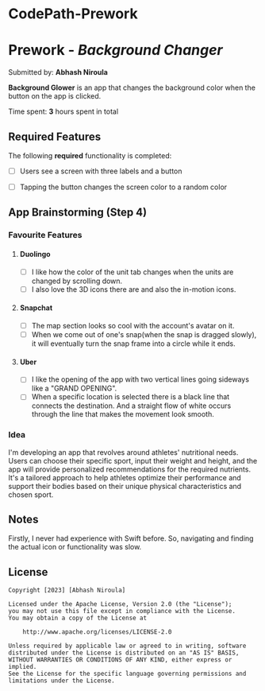 # CodePath-Prework
# Prework - *Background Changer*

Submitted by: **Abhash Niroula**

**Background Glower** is an app that changes the background color when the button on the app is clicked. 

Time spent: **3** hours spent in total

## Required Features

The following **required** functionality is completed:

- [ ] Users see a screen with three labels and a button
- [ ] Tapping the button changes the screen color to a random color
 

## App Brainstorming (Step 4)

### Favourite Features
 
1) #### Duolingo 
   - [ ] I like how the color of the unit tab changes when the units are changed by scrolling down.
   - [ ] I also love the 3D icons there are and also the in-motion icons.

2) #### Snapchat
   - [ ] The map section looks so cool with the account's avatar on it.
   - [ ] When we come out of one's snap(when the snap is dragged slowly), it will eventually turn the snap frame into a circle while it ends.

3) #### Uber
   - [ ] I like the opening of the app with two vertical lines going sideways like a "GRAND OPENING".
   - [ ] When a specific location is selected there is a black line that connects the destination. And a straight flow of white occurs through the line that makes the movement look smooth. 

### Idea

I'm developing an app that revolves around athletes' nutritional needs. Users can choose their specific sport, input their weight and height, and the app will provide personalized recommendations for the required nutrients.
It's a tailored approach to help athletes optimize their performance and support their bodies based on their unique physical characteristics and chosen sport.


## Notes

Firstly, I never had experience with Swift before. So, navigating and finding the actual icon or functionality was slow.  

 
## License

    Copyright [2023] [Abhash Niroula]

    Licensed under the Apache License, Version 2.0 (the "License");
    you may not use this file except in compliance with the License.
    You may obtain a copy of the License at

        http://www.apache.org/licenses/LICENSE-2.0

    Unless required by applicable law or agreed to in writing, software
    distributed under the License is distributed on an "AS IS" BASIS,
    WITHOUT WARRANTIES OR CONDITIONS OF ANY KIND, either express or implied.
    See the License for the specific language governing permissions and
    limitations under the License.
